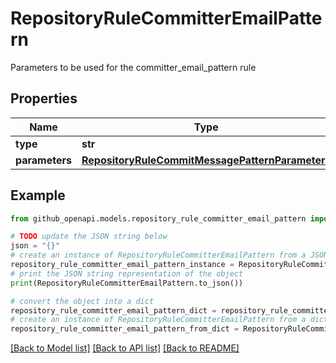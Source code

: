 # RepositoryRuleCommitterEmailPattern

Parameters to be used for the committer_email_pattern rule

## Properties

Name | Type | Description | Notes
------------ | ------------- | ------------- | -------------
**type** | **str** |  | 
**parameters** | [**RepositoryRuleCommitMessagePatternParameters**](RepositoryRuleCommitMessagePatternParameters.md) |  | [optional] 

## Example

```python
from github_openapi.models.repository_rule_committer_email_pattern import RepositoryRuleCommitterEmailPattern

# TODO update the JSON string below
json = "{}"
# create an instance of RepositoryRuleCommitterEmailPattern from a JSON string
repository_rule_committer_email_pattern_instance = RepositoryRuleCommitterEmailPattern.from_json(json)
# print the JSON string representation of the object
print(RepositoryRuleCommitterEmailPattern.to_json())

# convert the object into a dict
repository_rule_committer_email_pattern_dict = repository_rule_committer_email_pattern_instance.to_dict()
# create an instance of RepositoryRuleCommitterEmailPattern from a dict
repository_rule_committer_email_pattern_from_dict = RepositoryRuleCommitterEmailPattern.from_dict(repository_rule_committer_email_pattern_dict)
```
[[Back to Model list]](../README.md#documentation-for-models) [[Back to API list]](../README.md#documentation-for-api-endpoints) [[Back to README]](../README.md)


